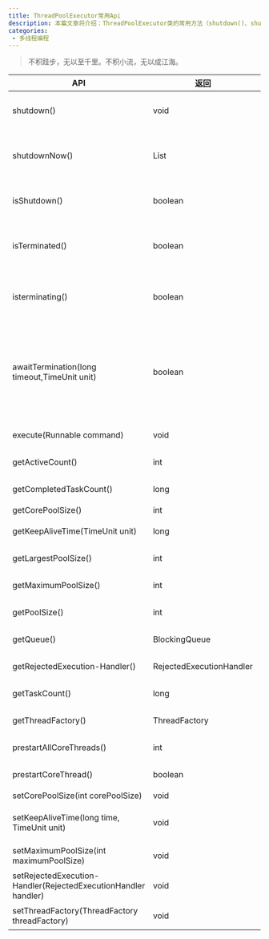 ```yaml
---
title: ThreadPoolExecutor常用Api
description: 本篇文章将介绍：ThreadPoolExecutor类的常用方法（shutdown()、shutdownNow()、awaitTermination(long timeout,TimeUnit unit)、execute(Runnable command)...）
categories:
 - 多线程编程
---
```


> 不积跬步，无以至千里。不积小流，无以成江海。

<style>
table th:first-of-type {
    width: 25%;
}
table th:nth-of-type(2) {
    width: 15%;
}
table th:nth-of-type(3) {
    width: 60%;
}
</style>

API | 返回 | 描述
---|---|---
shutdown() | void | 拒绝接收新任务，已经接收的任务会继续执行。
shutdownNow() | List<Runnable> | 尝试停止所有正在执行的任务，暂停正在等待的任务，并返回正在等待执行的任务的列表。
isShutdown() | boolean | 调用shutdown()或shutdownNow()方法后返回true。
isTerminated() | boolean | 调用shutdown()或shutdownNow()方法后，成功关闭后返回true。
isterminating() | boolean | 调用shutdown()或shutdownNow()方法后，如果正在终止但尚未完成，则返回 true。
awaitTermination(long timeout,TimeUnit unit) | boolean | 调用shutdown()或shutdownNow()方法后，等待时间内所有任务执行结束且线程池已关闭返回true，超时返回false，等待时被打断抛出InterruptedException。
execute(Runnable command) | void | 在将来的某个时间执行给定的任务。
getActiveCount() | int | 返回正在主动执行任务的线程的大概数量。
getCompletedTaskCount() | long | 返回已完成执行的任务的大概总数。
getCorePoolSize() | int | 返回线程的核心数量。
getKeepAliveTime(TimeUnit unit) | long | 根据时间单位返回线程保持活动时间。
getLargestPoolSize() | int | 返回池中曾经同时存在的最大线程数。
getMaximumPoolSize() | int | 返回允许的最大线程数。
getPoolSize() | int | 返回池中的当前线程数。
getQueue() | BlockingQueue<Runnable> | 返回此执行程序使用的任务队列。
getRejectedExecution-Handler() | RejectedExecutionHandler | 返回无法执行任务的当前处理程序。
getTaskCount() | long | 返回计划执行的任务总数。
getThreadFactory() | ThreadFactory | 返回用于创建新线程的线程工厂。
prestartAllCoreThreads() | int | 启动所有核心线程，使它们空闲地等待工作。
prestartCoreThread() | boolean | 启动一个核心线程，使其闲置地等待工作。
setCorePoolSize(int corePoolSize) | void | 设置核心线程数。
setKeepAliveTime(long time, TimeUnit unit) | void | 设置线程在终止之前可能保持空闲的时间限制。
setMaximumPoolSize(int maximumPoolSize)| void | 设置允许的最大线程数。
setRejectedExecution-Handler(RejectedExecutionHandler handler) | void | 为无法执行的任务设置新的处理程序。
setThreadFactory(ThreadFactory threadFactory) | void | 设置用于创建新线程的线程工厂。
